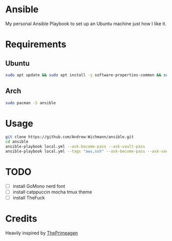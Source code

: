 # Ansible

My personal Ansible Playbook to set up an Ubuntu machine just how I like it.

# Requirements

## Ubuntu

```bash
sudo apt update && sudo apt install -y software-properties-common && sudo apt-add-repository -y ppa:ansible/ansible && sudo apt update && sudo apt install -y curl git ansible build-essential
```

## Arch

```bash
sudo pacman -S ansible
```


# Usage

```bash
git clone https://github.com/Andrew-Wichmann/ansible.git
cd ansible
ansible-playbook local.yml --ask-become-pass --ask-vault-pass
ansible-playbook local.yml --tags "aws,ssh" --ask-become-pass --ask-vault-pass
```

# TODO
- [ ] install GoMono nerd font
- [ ] install catppuccin mocha tmux theme
- [ ] install TheFuck

# Credits

Heavily inspired by [ThePrimeagen](https://github.com/ThePrimeagen/ansible/)
